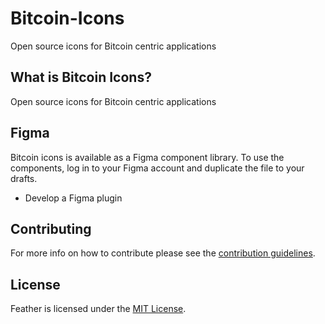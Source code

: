 # Bitcoin-Icons
Open source icons for Bitcoin centric applications



## What is Bitcoin Icons?
Open source icons for Bitcoin centric applications



## Figma
Bitcoin icons is available as a Figma component library. To use the components, log in to your Figma account and duplicate the file to your drafts. 

- Develop a Figma plugin 



## Contributing 
For more info on how to contribute please see the [contribution guidelines](https://github.com/Bosch-0/Bitcoin-Icons/blob/main/CONTRIBUTING.md).



## License 
Feather is licensed under the [MIT License](https://github.com/Bosch-0/Bitcoin-Icons/blob/main/LICENSE).
